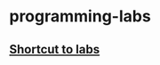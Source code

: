 # programming-labs
## [Shortcut to labs](https://github.com/taraschuiko/programming-labs/tree/master/src/com/taraschuiko/labs)
